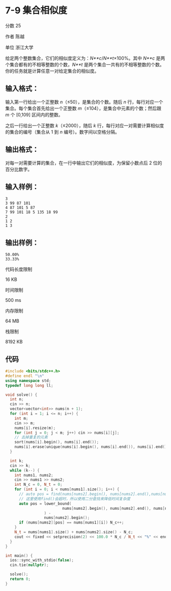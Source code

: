 # **7-9 集合相似度**

分数 25

作者 陈越

单位 浙江大学

给定两个整数集合，它们的相似度定义为：*N**c*/*N**t*×100%。其中 *N**c* 是两个集合都有的不相等整数的个数，*N**t* 是两个集合一共有的不相等整数的个数。你的任务就是计算任意一对给定集合的相似度。

## 输入格式：

输入第一行给出一个正整数 *n*（≤50），是集合的个数。随后 *n* 行，每行对应一个集合。每个集合首先给出一个正整数 *m*（≤104），是集合中元素的个数；然后跟 *m* 个 [0,109] 区间内的整数。

之后一行给出一个正整数 *k*（≤2000），随后 *k* 行，每行对应一对需要计算相似度的集合的编号（集合从 1 到 *n* 编号）。数字间以空格分隔。

## 输出格式：

对每一对需要计算的集合，在一行中输出它们的相似度，为保留小数点后 2 位的百分比数字。

## 输入样例：

```in
3
3 99 87 101
4 87 101 5 87
7 99 101 18 5 135 18 99
2
1 2
1 3
```

## 输出样例：

```out
50.00%
33.33%
```

代码长度限制

16 KB

时间限制

500 ms

内存限制

64 MB

栈限制

8192 KB

## 代码

```cpp
#include <bits/stdc++.h>
#define endl "\n"
using namespace std;
typedef long long ll;

void solve() {
  int n;
  cin >> n;
  vector<vector<int>> nums(n + 1);
  for (int i = 1; i <= n; i++) {
    int m;
    cin >> m;
    nums[i].resize(m);
    for (int j = 0; j < m; j++) cin >> nums[i][j];
    // 去掉重复的元素
    sort(nums[i].begin(), nums[i].end());
    nums[i].erase(unique(nums[i].begin(), nums[i].end()), nums[i].end());
  }

  int k;
  cin >> k;
  while (k--) {
    int nums1, nums2;
    cin >> nums1 >> nums2;
    int N_c = 0, N_t = 0;
    for (int i = 0; i < nums[nums1].size(); i++) {
      // auto pos = find(nums[nums2].begin(), nums[nums2].end(),nums[nums1][i]);
      // 这里使用find()会超时，所以使用二分查找来降低时间复杂度
      auto pos = lower_bound(
                         nums[nums2].begin(), nums[nums2].end(), nums[nums1][i]
                 ) -
                 nums[nums2].begin();
      if (nums[nums2][pos] == nums[nums1][i]) N_c++;
    }
    N_t = nums[nums1].size() + nums[nums2].size() - N_c;
    cout << fixed << setprecision(2) << 100.0 * N_c / N_t << "%" << endl;
  }
}

int main() {
  ios::sync_with_stdio(false);
  cin.tie(nullptr);

  solve();
  return 0;
}
```

